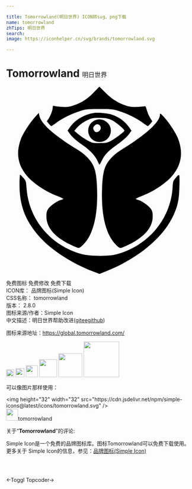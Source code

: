 ```yaml
---

title: Tomorrowland(明日世界) ICON转svg、png下载
name: tomorrowland
zhTips: 明日世界
search: 
image: https://iconhelper.cn/svg/brands/tomorrowland.svg

---
```


# Tomorrowland  <small style="font-size: 60%;font-weight: 100">明日世界</small>

<div id="svg" class="svg-wrap">
<svg role="img" xmlns="http://www.w3.org/2000/svg" viewBox="0 0 24 24"><title>Tomorrowland icon</title><path d="M11.97 0c-.009.01-.35.35-.747.758-.826.835-1.504 1.271-2.524 1.62-.582.205-.836.243-1.496.204-.427-.02-.883-.067-1-.115-.194-.058-.223-.04-.223.174 0 .33-.251 1.02-.523 1.437l-.234.35.244.3c.126.175.281.311.33.311.048 0 .31-.175.592-.389.738-.563 2.039-1.212 3.048-1.513.797-.253.99-.274 2.563-.274 1.573 0 1.766.021 2.563.274 1.01.3 2.31.95 3.048 1.513.282.214.544.39.592.39.049 0 .204-.137.33-.302l.244-.31-.283-.448a4.197 4.197 0 01-.416-.98c-.107-.437-.165-.523-.31-.494-.107.02-.534.057-.971.076-.621.03-.913.001-1.408-.164-1.03-.35-1.825-.845-2.641-1.67-.417-.417-.768-.758-.777-.748zm-.284 3.328a2.38 2.38 0 00-.317.022c-1.369.213-2.504.882-3.203 1.882l-.273.39.273.388c.301.437.805.873 1.805 1.572.825.583 1.583 1.408 1.787 1.97.097.243.193.438.232.428.03 0 .175-.251.32-.552.302-.641.846-1.225 1.73-1.846.96-.68 1.512-1.164 1.794-1.572l.264-.38-.291-.427a4.434 4.434 0 00-2.32-1.66c-.45-.126-1.267-.22-1.801-.215zm-7.502.031l-.475.524C3.059 4.6 2.155 5.99 1.902 6.66c-.63 1.7-.464 3.127.536 4.486.796 1.078 2.357 2.165 4.095 2.854.447.165.807.34.807.379 0 .029-.126.088-.291.127-.456.097-1.408.766-1.66 1.174-.185.29-.233.504-.223.96.01 1.35.97 2.526 2.834 3.477.602.301 1.184.553 1.291.553.32 0 1.108-.874 1.477-1.66.699-1.437 1-3.408.912-5.912-.078-2.272-.32-3.059-1.252-4.04-.272-.29-.827-.727-1.235-.97C6 6.117 4.465 4.738 4.243 3.64l-.06-.282zm15.634.094c-.036-.003-.047.037-.05.11-.01.96-1.728 2.525-4.961 4.525-.408.243-.963.68-1.235.97-.932.981-1.174 1.768-1.252 4.04-.087 2.504.213 4.475.912 5.912.37.786 1.157 1.66 1.477 1.66.107 0 .68-.242 1.271-.543 1.874-.951 2.844-2.137 2.854-3.486.01-.457-.038-.67-.223-.961-.252-.408-1.204-1.077-1.66-1.174-.165-.039-.29-.098-.29-.127 0-.039.36-.214.806-.379 1.738-.69 3.3-1.776 4.096-2.854 1-1.359 1.166-2.787.535-4.486-.262-.699-1.176-2.088-1.827-2.787-.267-.291-.393-.415-.453-.42zm-7.994.533l.274.004c.757.03 1.018.078 1.484.291.505.233 1.621 1.165 1.621 1.35 0 .126-1.183 1.02-1.746 1.31-.476.253-.632.282-1.457.282-.883 0-.951-.02-1.602-.37a7.076 7.076 0 01-1.156-.785l-.484-.418L9 5.36c.36-.447 1-.904 1.611-1.157.425-.178.634-.221 1.213-.217zm.188.19a1.362 1.362 0 00-.692.174c-1.34.708-.844 2.728.68 2.728 1.485 0 2.01-1.951.719-2.69a1.475 1.475 0 00-.707-.212zm-.282.635c.157-.001.3.096.387.287.214.456-.476.98-.767.591-.224-.281-.224-.466.01-.699a.543.543 0 01.37-.18zm-9.943 6.46c-.039-.019-.078.563-.078 1.291 0 2.593.67 4.428 2.379 6.467 1.466 1.748 4.282 3.612 7.058 4.65l.844.321.807-.32c4.165-1.65 7.416-4.34 8.717-7.223.534-1.165.7-1.933.748-3.477.029-.786.029-1.504-.01-1.591-.049-.127-.135-.078-.436.261-.359.408-.37.457-.427 1.301-.272 4.088-3.224 7.534-7.33 8.563-1 .252-3.311.225-4.33-.047-4.03-1.107-6.856-4.477-7.118-8.516-.058-.825-.078-.893-.398-1.262-.194-.213-.377-.408-.426-.418Z"/></svg>
</div>
<detail full-name='tomorrowland'></detail>

<div class="detail-page">
<p>
<span><span class="badge-success badge">免费图标</span> <span class="badge-success badge">免费修改</span>  <span class="badge-success badge">免费下载</span> </span>
<br/>
<span>
ICON库：
<span class="badge-secondary badge">品牌图标(Simple Icon)</span> 
</span>
<br/>
<span>
CSS名称：
<span class="badge-secondary badge">tomorrowland</span> 
</span>

<br/>
<span>
版本：
<span class="badge-secondary badge">2.8.0</span> 
</span>
<br/>
<span>图标来源/作者：<span class="badge-light badge">Simple Icon</span></span> 
<br/>
<span class="zh-detail">中文描述：<span class="badge-primary badge">明日世界</span><span class="help-link"><span>帮助改进</span>(<a href="https://gitee.com/liuwave/icon-helper/edit/master/json/brands/tomorrowland.json" target="_blank" rel="noopener noreferrer">gitee</a><a href="https://github.com/liuwave/icon-helper/edit/master/json/brands/tomorrowland.json" target="_blank" rel="noopener noreferrer">github</a></span>)</span><br/>
</p>
</div><div class="description description alert alert-light"><p>图标来源地址：<a href="https://global.tomorrowland.com/" target="_blank" rel="noopener noreferrer">https://global.tomorrowland.com/</a></p></div>
<div class="alert alert-dark">
<img height="21" width="21" src="https://cdn.jsdelivr.net/npm/simple-icons@latest/icons/tomorrowland.svg" />
<img height="24" width="24" src="https://cdn.jsdelivr.net/npm/simple-icons@latest/icons/tomorrowland.svg" />
<img height="32" width="32" src="https://cdn.jsdelivr.net/npm/simple-icons@latest/icons/tomorrowland.svg" />
<img height="48" width="48" src="https://cdn.jsdelivr.net/npm/simple-icons@latest/icons/tomorrowland.svg" />
<img height="64" width="64" src="https://cdn.jsdelivr.net/npm/simple-icons@latest/icons/tomorrowland.svg" />
<img height="96" width="96" src="https://cdn.jsdelivr.net/npm/simple-icons@latest/icons/tomorrowland.svg" />

</div>
<div>
  <p>可以像图片那样使用：    
  </p>
  <div class="alert alert-primary" style="font-size: 14px">
    &lt;img height="32" width="32" src="https://cdn.jsdelivr.net/npm/simple-icons@latest/icons/tomorrowland.svg" /&gt;
    <copy-btn content='<img height="32" width="32" src="https://cdn.jsdelivr.net/npm/simple-icons@latest/icons/tomorrowland.svg" />'></copy-btn>
  </div>
  <div class="alert alert-secondary">
    <img height="32" width="32" src="https://cdn.jsdelivr.net/npm/simple-icons@latest/icons/tomorrowland.svg" />tomorrowland
    <copy-btn content="tomorrowland" btn-title="复制图标名称"></copy-btn>
  </div>
</div>
<div class="icon-detail__container">
<p>关于“<b>Tomorrowland</b>”的评论:</p>
</div>
<Vssue title="关于“Tomorrowland”的评论" />
<div><p>Simple Icon是一个免费的品牌图标库。图标Tomorrowland可以免费下载使用。更多关于  Simple Icon的信息，参见：<a target="_blank" href="https://iconhelper.cn/brands.html">品牌图标(Simple Icon)</a>
</p></div>


<div style="padding:2rem 0 " class="page-nav"><p class="inner"><span class="prev">←<router-link to="/icon/toggl.html">Toggl</router-link></span> <span class="next"><router-link to="/icon/topcoder.html">Topcoder</router-link>→</span></p></div>
